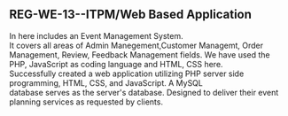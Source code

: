 ## REG-WE-13--ITPM/Web Based Application

In here includes an Event Management System.  
It covers all areas of Admin Manegement,Customer Managemt, Order Management, Review, Feedback Management fields. 
We have used the PHP, JavaScript as coding language and HTML, CSS here.   
Successfully created a web application utilizing PHP server side programming, HTML, CSS, and JavaScript. A MySQL  
database serves as the server's database. Designed to deliver their event planning services as requested by clients.  
